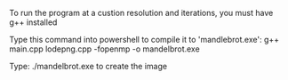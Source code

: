 To run the program at a custion resolution and iterations, you must have g++ installed

Type this command into powershell to compile it to 'mandlebrot.exe': g++ main.cpp lodepng.cpp -fopenmp -o mandelbrot.exe

Type: ./mandelbrot.exe to create the image

